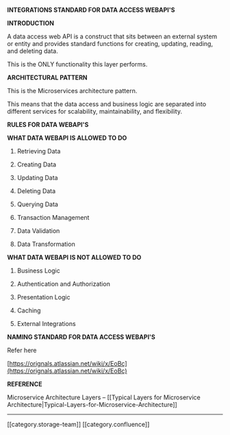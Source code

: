  **INTEGRATIONS STANDARD FOR DATA ACCESS WEBAPI'S** 

 **INTRODUCTION** 

A data access web API is a construct that sits between an external system or entity and provides standard functions for creating, updating, reading, and deleting data.  

This is the ONLY functionality this layer performs.  

 **ARCHITECTURAL PATTERN** 

This is the Microservices architecture pattern.  

This means that the data access and business logic are separated into different services for scalability, maintainability, and flexibility.  

 **RULES FOR DATA WEBAPI'S** 

 **WHAT DATA WEBAPI IS ALLOWED TO DO** 


1. Retrieving Data  


1. Creating Data  


1. Updating Data  


1. Deleting Data  


1. Querying Data  


1. Transaction Management  


1. Data Validation  


1. Data Transformation  



 **WHAT DATA WEBAPI IS NOT ALLOWED TO DO** 


1. Business Logic  


1. Authentication and Authorization  


1. Presentation Logic  


1. Caching  


1. External Integrations  



 **NAMING STANDARD FOR DATA ACCESS WEBAPI'S** 

Refer here

[https://orignals.atlassian.net/wiki/x/EoBc](https://orignals.atlassian.net/wiki/x/EoBc)



 **REFERENCE** 

Microservice Architecture Layers – [[Typical Layers for Microservice Architecture|Typical-Layers-for-Microservice-Architecture]]





*****

[[category.storage-team]] 
[[category.confluence]] 
